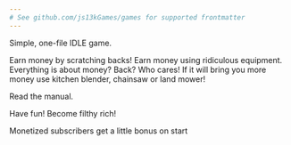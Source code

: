 ```yaml
---
# See github.com/js13kGames/games for supported frontmatter
---
```

Simple, one-file IDLE game.

Earn money by scratching backs! Earn money using ridiculous equipment. Everything is about money? Back? Who cares! If it will bring you more money use kitchen blender, chainsaw or land mower!

Read the manual.

Have fun! Become filthy rich!

Monetized subscribers get a little bonus on start